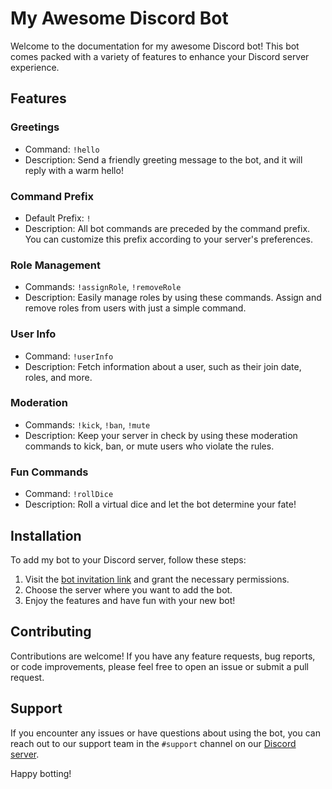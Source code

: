 # My Awesome Discord Bot

Welcome to the documentation for my awesome Discord bot! This bot comes packed with a variety of features to enhance your Discord server experience.

## Features

### Greetings

- Command: `!hello`
- Description: Send a friendly greeting message to the bot, and it will reply with a warm hello!

### Command Prefix

- Default Prefix: `!`
- Description: All bot commands are preceded by the command prefix. You can customize this prefix according to your server's preferences.

### Role Management

- Commands: `!assignRole`, `!removeRole`
- Description: Easily manage roles by using these commands. Assign and remove roles from users with just a simple command.

### User Info

- Command: `!userInfo`
- Description: Fetch information about a user, such as their join date, roles, and more.

### Moderation

- Commands: `!kick`, `!ban`, `!mute`
- Description: Keep your server in check by using these moderation commands to kick, ban, or mute users who violate the rules.

### Fun Commands

- Command: `!rollDice`
- Description: Roll a virtual dice and let the bot determine your fate!

## Installation

To add my bot to your Discord server, follow these steps:

1. Visit the [bot invitation link](https://your-bot-invitation-link) and grant the necessary permissions.
2. Choose the server where you want to add the bot.
3. Enjoy the features and have fun with your new bot!

## Contributing

Contributions are welcome! If you have any feature requests, bug reports, or code improvements, please feel free to open an issue or submit a pull request.

## Support

If you encounter any issues or have questions about using the bot, you can reach out to our support team in the `#support` channel on our [Discord server](https://discord.gg/your-server-invite).

Happy botting!
